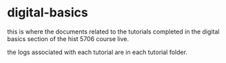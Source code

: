 # digital-basics

this is where the documents related to the tutorials completed in the digital basics section of the hist 5706 course live. 

the logs associated with each tutorial are in each tutorial folder. 
